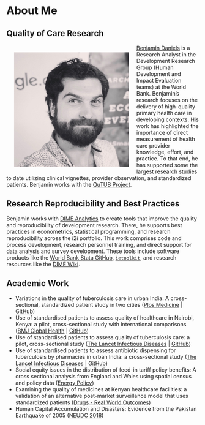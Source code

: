 # About Me

## Quality of Care Research

<img src="/img/profile.jpeg" alt="" style="width: 300px; float: left; margin: 20px;"/>

[Benjamin Daniels](https://scholar.google.com/citations?user=bExwzN4AAAAJ&hl=en) is a Research Analyst in the Development Research Group (Human Development and Impact Evaluation teams) at the World Bank. Benjamin’s research focuses on the delivery of high-quality primary health care in developing contexts. His work has highlighted the importance of direct measurement of health care provider knowledge, effort, and practice. To that end, he has supported some the largest research studies to date utilizing clinical vignettes, provider observation, and standardized patients. Benjamin works with the [QuTUB Project](https://www.qutubproject.org/).

## Research Reproducibility and Best Practices

Benjamin works with [DIME Analytics](http://www.worldbank.org/en/research/dime/DIME-Analytics) to create tools that improve the quality and reproducibility of development research. There, he supports best practices in econometrics, statistical programming, and research reproducibility across the i2i portfolio. This work comprises code and process development, research personnel training, and direct support for data analysis and survey development. These tools include software products like the [World Bank Stata GitHub](http://worldbank.github.io/stata/), [`ietoolkit`](http://worldbank.github.io/ietoolkit/), and research resources like the [DIME Wiki](http://dimewiki.worldbank.org).

## Academic Work

- Variations in the quality of tuberculosis care in urban India: A cross-sectional, standardized patient study in two cities ([Plos Medicine](https://doi.org/10.1371/journal.pmed.1002653) | [GitHub](https://github.com/qutubproject/plosmed2018))
- Use of standardised patients to assess quality of healthcare in Nairobi, Kenya: a pilot, cross-sectional study with international comparisons ([BMJ Global Health](http://gh.bmj.com/content/2/2/e000333) | [GitHub](http://gh.bmj.com/content/2/2/e000333))
- Use of standardised patients to assess quality of tuberculosis care: a pilot, cross-sectional study ([The Lancet Infectious Diseases](http://www.sciencedirect.com/science/article/pii/S1473309915000778) | [GitHub](https://www.github.com/qutubproject/lancetid2015))
- Use of standardised patients to assess antibiotic dispensing for tuberculosis by pharmacies in urban India: a cross-sectional study ([The Lancet Infectious Diseases](http://www.sciencedirect.com/science/article/pii/S1473309916302158) | [GitHub](https://www.github.com/qutubproject/lancetid2016))
- Social equity issues in the distribution of feed-in tariff policy benefits: A cross sectional analysis from England and Wales using spatial census and policy data ([Energy Policy](https://www.sciencedirect.com/science/article/pii/S0301421517301878))
- Examining the quality of medicines at Kenyan healthcare facilities: a validation of an alternative post-market surveillance model that uses standardized patients ([Drugs - Real World Outcomes](https://link.springer.com/article/10.1007/s40801-016-0100-7))
- Human Capital Accumulation and Disasters: Evidence from the Pakistan Earthquake of 2005 ([NEUDC 2018](http://barrett.dyson.cornell.edu/NEUDC/paper_120.pdf))
